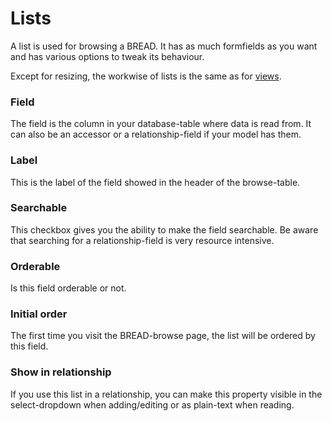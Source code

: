 # Lists

A list is used for browsing a BREAD. It has as much formfields as you want and has various options to tweak its behaviour.

Except for resizing, the workwise of lists is the same as for [views](views.md).

### Field

The field is the column in your database-table where data is read from. It can also be an accessor or a relationship-field if your model has them.

### Label

This is the label of the field showed in the header of the browse-table.

### Searchable

This checkbox gives you the ability to make the field searchable. Be aware that searching for a relationship-field is very resource intensive.

### Orderable

Is this field orderable or not.

### Initial order

The first time you visit the BREAD-browse page, the list will be ordered by this field.

### Show in relationship

If you use this list in a relationship, you can make this property visible in the select-dropdown when adding/editing or as plain-text when reading.

